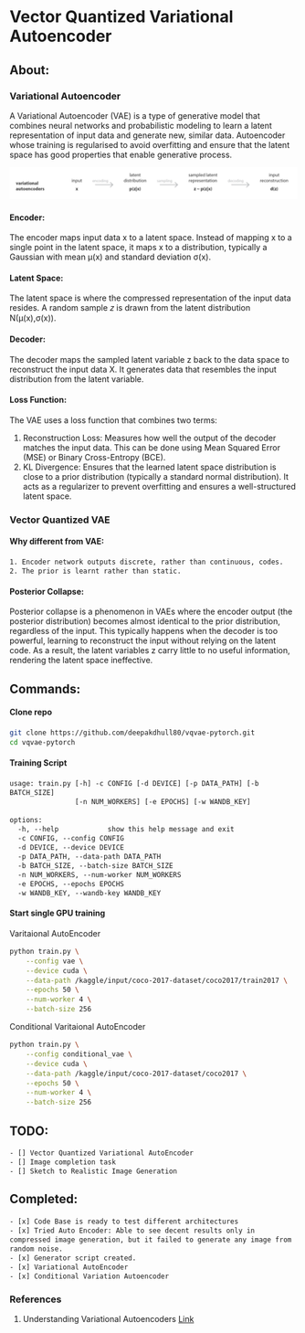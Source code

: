 # Vector Quantized Variational Autoencoder

## About: 
### Variational Autoencoder

A Variational Autoencoder (VAE) is a type of generative model that combines neural networks and probabilistic modeling to learn a latent representation of input data and generate new, similar data. Autoencoder whose training is regularised to avoid overfitting and ensure that the latent space has good properties that enable generative process.

![alt variational-autoencoder](images/variational-autoencoder.png)

#### Encoder:

The encoder maps input data x to a latent space.
Instead of mapping x to a single point in the latent space, it maps x to a distribution, typically a Gaussian with mean μ(x) and standard deviation σ(x).
#### Latent Space:

The latent space is where the compressed representation of the input data resides.
A random sample 𝑧 is drawn from the latent distribution N(μ(x),σ(x)).

#### Decoder:
The decoder maps the sampled latent variable z back to the data space to reconstruct the input data X.
It generates data that resembles the input distribution from the latent variable.
#### Loss Function:

The VAE uses a loss function that combines two terms:
1. Reconstruction Loss: Measures how well the output of the decoder matches the input data. This can be done using Mean Squared Error (MSE) or Binary Cross-Entropy (BCE).
2. KL Divergence: Ensures that the learned latent space distribution is close to a prior distribution (typically a standard normal distribution). It acts as a regularizer to prevent overfitting and ensures a well-structured latent space.

### Vector Quantized VAE

#### Why different from VAE:
    1. Encoder network outputs discrete, rather than continuous, codes.
    2. The prior is learnt rather than static.

#### Posterior Collapse:
Posterior collapse is a phenomenon in VAEs where the encoder output (the posterior distribution) becomes almost identical to the prior distribution, regardless of the input.
This typically happens when the decoder is too powerful, learning to reconstruct the input without relying on the latent code.
As a result, the latent variables z carry little to no useful information, rendering the latent space ineffective.


## Commands:

#### Clone repo
```bash
git clone https://github.com/deepakdhull80/vqvae-pytorch.git
cd vqvae-pytorch
```

#### Training Script
```
usage: train.py [-h] -c CONFIG [-d DEVICE] [-p DATA_PATH] [-b BATCH_SIZE]
                [-n NUM_WORKERS] [-e EPOCHS] [-w WANDB_KEY]

options:
  -h, --help            show this help message and exit
  -c CONFIG, --config CONFIG
  -d DEVICE, --device DEVICE
  -p DATA_PATH, --data-path DATA_PATH
  -b BATCH_SIZE, --batch-size BATCH_SIZE
  -n NUM_WORKERS, --num-worker NUM_WORKERS
  -e EPOCHS, --epochs EPOCHS
  -w WANDB_KEY, --wandb-key WANDB_KEY
```

#### Start single GPU training
Varitaional AutoEncoder
```bash
python train.py \
    --config vae \
    --device cuda \
    --data-path /kaggle/input/coco-2017-dataset/coco2017/train2017 \
    --epochs 50 \
    --num-worker 4 \
    --batch-size 256
```

Conditional Varitaional AutoEncoder
```bash
python train.py \
    --config conditional_vae \
    --device cuda \
    --data-path /kaggle/input/coco-2017-dataset/coco2017 \
    --epochs 50 \
    --num-worker 4 \
    --batch-size 256
```

## TODO:
    - [] Vector Quantized Variational AutoEncoder
    - [] Image completion task
    - [] Sketch to Realistic Image Generation

## Completed:
    - [x] Code Base is ready to test different architectures
    - [x] Tried Auto Encoder: Able to see decent results only in compressed image generation, but it failed to generate any image from random noise.
    - [x] Generator script created.
    - [x] Variational AutoEncoder
    - [x] Conditional Variation Autoencoder

### References
1. Understanding Variational Autoencoders [Link](https://towardsdatascience.com/understanding-variational-autoencoders-vaes-f70510919f73)
